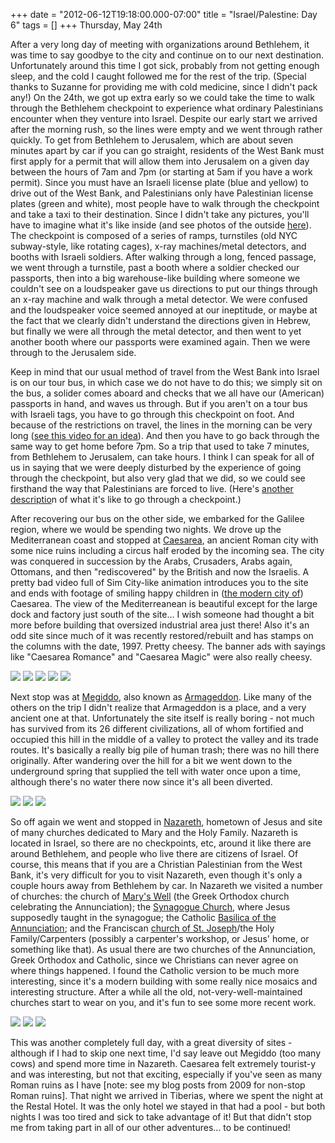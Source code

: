 +++
date = "2012-06-12T19:18:00.000-07:00"
title = "Israel/Palestine: Day 6"
tags = []
+++
Thursday, May 24th

After a very long day of meeting with organizations around Bethlehem, it was time to say goodbye to the city and continue on to our next destination.  Unfortunately around this time I got sick, probably from not getting enough sleep, and the cold I caught followed me for the rest of the trip.  (Special thanks to Suzanne for providing me with cold medicine, since I didn't pack any!)  On the 24th, we got up extra early so we could take the time to walk through the Bethlehem checkpoint to experience what ordinary Palestinians encounter when they venture into Israel.  Despite our early start we arrived after the morning rush, so the lines were empty and we went through rather quickly.  To get from Bethlehem to Jerusalem, which are about seven minutes apart by car if you can go straight, residents of the West Bank must first apply for a permit that will allow them into Jerusalem on a given day between the hours of 7am and 7pm (or starting at 5am if you have a work permit).  Since you must have an Israeli license plate (blue and yellow) to drive out of the West Bank, and Palestinians only have Palestinian license plates (green and white), most people have to walk through the checkpoint and take a taxi to their destination.  Since I didn't take any pictures, you'll have to imagine what it's like inside (and see photos of the outside [here](http://972mag.com/bethlehem17712/17712/)).  The checkpoint is composed of a series of ramps, turnstiles (old NYC subway-style, like rotating cages), x-ray machines/metal detectors, and booths with Israeli soldiers.  After walking through a long, fenced passage, we went through a turnstile, past a booth where a soldier checked our passports, then into a big warehouse-like building where someone we couldn't see on a loudspeaker gave us directions to put our things through an x-ray machine and walk through a metal detector.  We were confused and the loudspeaker voice seemed annoyed at our ineptitude, or maybe at the fact that we clearly didn't understand the directions given in Hebrew, but finally we were all through the metal detector, and then went to yet another booth where our passports were examined again.  Then we were through to the Jerusalem side.

Keep in mind that our usual method of travel from the West Bank into Israel is on our tour bus, in which case we do not have to do this; we simply sit on the bus, a solider comes aboard and checks that we all have our (American) passports in hand, and waves us through.  But if you aren't on a tour bus with Israeli tags, you have to go through this checkpoint on foot.  And because of the restrictions on travel, the lines in the morning can be very long ([see this video for an idea](http://www.youtube.com/watch?v=PI24DZCQwGo)).  And then you have to go back through the same way to get home before 7pm.  So a trip that used to take 7 minutes, from Bethlehem to Jerusalem, can take hours.  I think I can speak for all of us in saying that we were deeply disturbed by the experience of going through the checkpoint, but also very glad that we did, so we could see firsthand the way that Palestinians are forced to live.  (Here's [another descriptio](http://mondoweiss.net/2010/05/bethlehem-checkpoint-waiting-in-a-line-vs-waiting-in-a-line-under-occupation.html)n of what it's like to go through a checkpoint.)

After recovering our bus on the other side, we embarked for the Galilee region, where we would be spending two nights.  We drove up the Mediterranean coast and stopped at [Caesarea](http://en.wikipedia.org/wiki/Caesarea_Maritima), an ancient Roman city with some nice ruins including a circus half eroded by the incoming sea.  The city was conquered in succession by the Arabs, Crusaders, Arabs again, Ottomans, and then "rediscovered" by the British and now the Israelis.  A pretty bad video full of Sim City-like animation introduces you to the site and ends with footage of smiling happy children in ([the modern city of](http://en.wikipedia.org/wiki/Caesarea)) Caesarea.  The view of the Mediterreanean is beautiful except for the large dock and factory just south of the site...  I wish someone had thought a bit more before building that oversized industrial area just there!  Also it's an odd site since much of it was recently restored/rebuilt  and has stamps on the columns with the date, 1997.  Pretty cheesy.  The banner ads with sayings like "Caesarea Romance" and "Caesarea Magic" were also really cheesy.

<img src="http://3.bp.blogspot.com/-xDam_TvVDU8/T9f2hN9_cCI/AAAAAAAAAwY/tR42kh9wtYA/s1600/IMG_5898.jpg"/>

<img src="http://4.bp.blogspot.com/-70_Ri44Of_Q/T9f2h_plpfI/AAAAAAAAAwg/YGVCUni2ZrI/s1600/IMG_5902.jpg"/>

<img src="http://3.bp.blogspot.com/-XNAMGpURJ-o/T9f2ilCepSI/AAAAAAAAAwo/ZQlJRsXRba0/s1600/IMG_5916.jpg"/>

<img src="http://2.bp.blogspot.com/-qx-QoCwGjYI/T9f2jFeqKVI/AAAAAAAAAww/qo1PkVM65fE/s1600/IMG_5878.jpg"/>

<img src="http://2.bp.blogspot.com/-V_77mPne3ZU/T9f2nSdzTGI/AAAAAAAAAxo/Wt5oezYbDqA/s1600/IMG_5935.jpg"/>

Next stop was at [Megiddo](http://en.wikipedia.org/wiki/Tel_Megiddo), also known as [Armageddon](http://en.wikipedia.org/wiki/Armageddon).  Like many of the others on the trip I didn't realize that Armageddon is a place, and a very ancient one at that.  Unfortunately the site itself is really boring - not much has survived from its 26 different civilizations, all of whom fortified and occupied this hill in the middle of a valley to protect the valley and its trade routes.  It's basically a really big pile of human trash; there was no hill there originally.  After wandering over the hill for a bit we went down to the underground spring that supplied the tell with water once upon a time, although there's no water there now since it's all been diverted.

<img src="http://1.bp.blogspot.com/-QsviEwFPC7s/T9f2j8nbusI/AAAAAAAAAw4/hdlbBIMLfeY/s1600/IMG_5956.jpg"/>

<img src="http://3.bp.blogspot.com/-IXAC6WgGv_A/T9f2kgr4D6I/AAAAAAAAAxA/QeQCMcpyEAM/s1600/IMG_5963.jpg"/>

<img src="http://3.bp.blogspot.com/-LmU9xMSzouc/T9f2lDK27lI/AAAAAAAAAxI/tzAjwDO9bNc/s1600/IMG_5966.jpg"/>

So off again we went and stopped in [Nazareth](http://en.wikipedia.org/wiki/Nazareth), hometown of Jesus and site of many churches dedicated to Mary and the Holy Family.  Nazareth is located in Israel, so there are no checkpoints, etc, around it like there are around Bethlehem, and people who live there are citizens of Israel.  Of course, this means that if you are a Christian Palestinian from the West Bank, it's very difficult for you to visit Nazareth, even though it's only a couple hours away from Bethlehem by car.  In Nazareth we visited a number of churches: the church of [Mary's Well](http://en.wikipedia.org/wiki/Greek_Orthodox_Church_of_the_Annunciation) (the Greek Orthodox church celebrating the Annunciation); the [Synagogue Church](http://en.wikipedia.org/wiki/Synagogue_Church), where Jesus supposedly taught in the synagogue; the Catholic [Basilica of the Annunciation](http://en.wikipedia.org/wiki/Basilica_of_the_Annunciation); and the Franciscan [church of St. Joseph](http://www.biblewalks.com/sites/StJosephChurch.html)/the Holy Family/Carpenters (possibly a carpenter's workshop, or Jesus' home, or something like that).  As usual there are two churches of the Annunciation, Greek Orthodox and Catholic, since we Christians can never agree on where things happened.  I found the Catholic version to be much more interesting, since it's a modern building with some really nice mosaics and interesting structure.  After a while all the old, not-very-well-maintained churches start to wear on you, and it's fun to see some more recent work.

<img src="http://4.bp.blogspot.com/-hcc8Wo6QRwA/T9f2m_kuVvI/AAAAAAAAAxg/oRcWSfY8l70/s1600/IMG_5977.jpg"/>

<img src="http://2.bp.blogspot.com/-0bII3pmDfQY/T9f2lxwsUTI/AAAAAAAAAxQ/vuw_mEln-8A/s1600/IMG_5983.jpg"/>

<img src="http://4.bp.blogspot.com/-u_5i8j9bo6I/T9f2mHwTvmI/AAAAAAAAAxY/mDZMAGNZ5oI/s1600/IMG_5984.jpg"/>

This was another completely full day, with a great diversity of sites - although if I had to skip one next time, I'd say leave out Megiddo (too many cows) and spend more time in Nazareth.  Caesarea felt extremely tourist-y and was interesting, but not that exciting, especially if you've seen as many Roman ruins as I have [note: see my blog posts from 2009 for non-stop Roman ruins].  That night we arrived in Tiberias, where we spent the night at the Restal Hotel.  It was the only hotel we stayed in that had a pool - but both nights I was too tired and sick to take advantage of it!  But that didn't stop me from taking part in all of our other adventures... to be continued!

